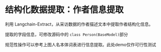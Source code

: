 # 结构化数据提取：作者信息提取

利用 Langchain-Extract，从采访数据的作者描述文本中提取作者结构化信息。

提取的字段信息，可修改源码中的 `class Person(BaseModel)`部分

规范性操作可以参考上图人名本体词表进行信息提取。此处demo仅作可行性测试